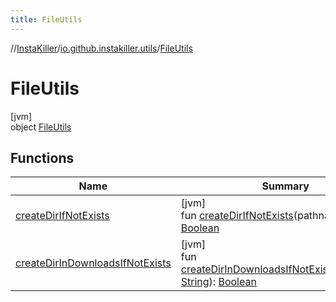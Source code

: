 ```yaml
---
title: FileUtils
---
```

//[InstaKiller](../../../index.html)/[io.github.instakiller.utils](../index.html)/[FileUtils](index.html)



# FileUtils



[jvm]\
object [FileUtils](index.html)



## Functions


| Name | Summary |
|---|---|
| [createDirIfNotExists](create-dir-if-not-exists.html) | [jvm]<br>fun [createDirIfNotExists](create-dir-if-not-exists.html)(pathname: [String](https://kotlinlang.org/api/latest/jvm/stdlib/kotlin/-string/index.html)): [Boolean](https://kotlinlang.org/api/latest/jvm/stdlib/kotlin/-boolean/index.html) |
| [createDirInDownloadsIfNotExists](create-dir-in-downloads-if-not-exists.html) | [jvm]<br>fun [createDirInDownloadsIfNotExists](create-dir-in-downloads-if-not-exists.html)(pathname: [String](https://kotlinlang.org/api/latest/jvm/stdlib/kotlin/-string/index.html)): [Boolean](https://kotlinlang.org/api/latest/jvm/stdlib/kotlin/-boolean/index.html) |

